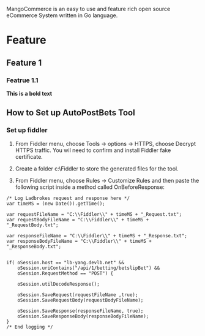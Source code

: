 MangoCommerce is an easy to use and feature rich open source eCommerce System written in Go language. 

# Feature
## Feature 1
### Featrue 1.1

**This is a bold text**


## How to Set up AutoPostBets Tool

### Set up fiddler

1. From Fiddler menu, choose Tools -> options -> HTTPS, choose Decrypt HTTPS traffic. You wil need to confirm and install Fiddler fake certificate.

2. Create a folder c:\Fiddler to store the generated files for the tool.

3. From Fiddler menu, choose Rules -> Customize Rules and then paste the following script inside a method called OnBeforeResponse:

```
/* Log Ladbrokes request and response here */
var timeMS = (new Date()).getTime();

var requestFileName = "C:\\Fiddler\\" + timeMS + "_Request.txt";
var requestBodyFileName = "C:\\Fiddler\\" + timeMS + "_RequestBody.txt";
		
var responseFileName = "C:\\Fiddler\\" + timeMS + "_Response.txt";
var responseBodyFileName = "C:\\Fiddler\\" + timeMS + "_ResponseBody.txt";
		

if( oSession.host == "lb-yang.devlb.net" && 
	oSession.uriContains("/api/1/betting/betslipBet") && 
	oSession.RequestMethod == "POST") { 
			
	oSession.utilDecodeResponse(); 
			
	oSession.SaveRequest(requestFileName ,true); 
	oSession.SaveRequestBody(requestBodyFileName); 
			
	oSession.SaveResponse(responseFileName, true);
	oSession.SaveResponseBody(responseBodyFileName);
}
/* End logging */

```
